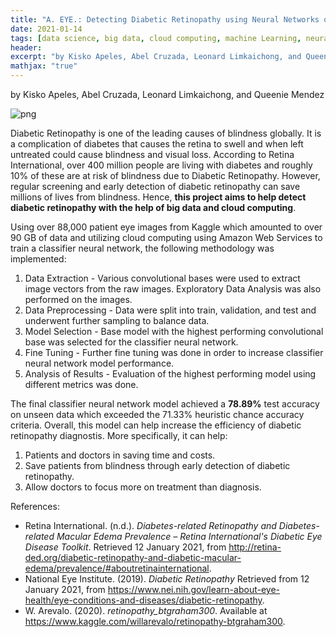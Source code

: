 ```yaml
---
title: "A. EYE.: Detecting Diabetic Retinopathy using Neural Networks on Patient Eye Images"
date: 2021-01-14
tags: [data science, big data, cloud computing, machine Learning, neural networks, medicine, computer vision]
header:
excerpt: "by Kisko Apeles, Abel Cruzada, Leonard Limkaichong, and Queenie Mendez"
mathjax: "true"
---
```

by Kisko Apeles, Abel Cruzada, Leonard Limkaichong, and Queenie Mendez

![png](/images/diabetic_retinopathy.png)

Diabetic Retinopathy is one of the leading causes of blindness globally. It is a complication of diabetes that causes the retina to swell and when left untreated could cause blindness and visual loss. According to Retina International, over 400 million people are living with diabetes and roughly 10% of these are at risk of blindness due to Diabetic Retinopathy. However, regular screening and early detection of diabetic retinopathy can save millions of lives from blindness. Hence, **this project aims to help detect diabetic retinopathy with the help of big data and cloud computing**.

Using over 88,000 patient eye images from Kaggle which amounted to over 90 GB of data and utilizing cloud computing using Amazon Web Services to train a classifier neural network, the following methodology was implemented:

1. Data Extraction - Various convolutional bases were used to extract image vectors from the raw images. Exploratory Data Analysis was also performed on the images.
2. Data Preprocessing - Data were split into train, validation, and test and underwent further sampling to balance data.
3. Model Selection - Base model with the highest performing convolutional base was selected for the classifier neural network.
4. Fine Tuning - Further fine tuning was done in order to increase classifier neural network model performance.
5. Analysis of Results - Evaluation of the highest performing model using different metrics was done.

The final classifier neural network model achieved a **78.89%** test accuracy on unseen data which exceeded the 71.33% heuristic chance accuracy criteria. Overall, this model can help increase the efficiency of diabetic retinopathy diagnostis. More specifically, it can help:

1. Patients and doctors in saving time and costs.
2. Save patients from blindness through early detection of diabetic retinopathy.
3. Allow doctors to focus more on treatment than diagnosis.

References:
- Retina International. (n.d.). _Diabetes-related Retinopathy and Diabetes-related Macular Edema Prevalence – Retina International's Diabetic Eye Disease Toolkit_. Retrieved 12 January 2021, from http://retina-ded.org/diabetic-retinopathy-and-diabetic-macular-edema/prevalence/#aboutretinainternational.
- National Eye Institute. (2019). _Diabetic Retinopathy_ Retrieved from 12 January 2021, from https://www.nei.nih.gov/learn-about-eye-health/eye-conditions-and-diseases/diabetic-retinopathy.
- W. Arevalo. (2020). _retinopathy_btgraham300_. Available at https://www.kaggle.com/willarevalo/retinopathy-btgraham300.
